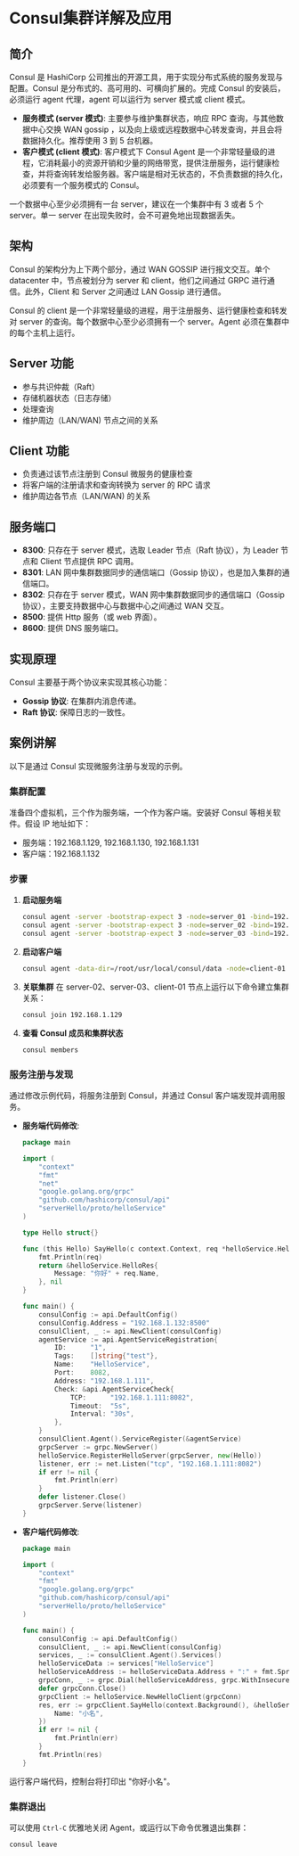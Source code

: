 # Consul集群详解及应用

## 简介
Consul 是 HashiCorp 公司推出的开源工具，用于实现分布式系统的服务发现与配置。Consul 是分布式的、高可用的、可横向扩展的。完成 Consul 的安装后，必须运行 agent 代理，agent 可以运行为 server 模式或 client 模式。

- **服务模式 (server 模式)**: 主要参与维护集群状态，响应 RPC 查询，与其他数据中心交换 WAN gossip ，以及向上级或远程数据中心转发查询，并且会将数据持久化。推荐使用 3 到 5 台机器。
- **客户模式 (client 模式)**: 客户模式下 Consul Agent 是一个非常轻量级的进程，它消耗最小的资源开销和少量的网络带宽，提供注册服务，运行健康检查，并将查询转发给服务器。客户端是相对无状态的，不负责数据的持久化，必须要有一个服务模式的 Consul。

一个数据中心至少必须拥有一台 server，建议在一个集群中有 3 或者 5 个 server。单一 server 在出现失败时，会不可避免地出现数据丢失。

## 架构
Consul 的架构分为上下两个部分，通过 WAN GOSSIP 进行报文交互。单个 datacenter 中，节点被划分为 server 和 client，他们之间通过 GRPC 进行通信。此外，Client 和 Server 之间通过 LAN Gossip 进行通信。

Consul 的 client 是一个非常轻量级的进程，用于注册服务、运行健康检查和转发对 server 的查询。每个数据中心至少必须拥有一个 server。Agent 必须在集群中的每个主机上运行。

## Server 功能
- 参与共识仲裁（Raft）
- 存储机器状态（日志存储）
- 处理查询
- 维护周边（LAN/WAN) 节点之间的关系

## Client 功能
- 负责通过该节点注册到 Consul 微服务的健康检查
- 将客户端的注册请求和查询转换为 server 的 RPC 请求
- 维护周边各节点（LAN/WAN) 的关系

## 服务端口
- **8300**: 只存在于 server 模式，选取 Leader 节点（Raft 协议），为 Leader 节点和 Client 节点提供 RPC 调用。
- **8301**: LAN 网中集群数据同步的通信端口（Gossip 协议），也是加入集群的通信端口。
- **8302**: 只存在于 server 模式，WAN 网中集群数据同步的通信端口（Gossip 协议），主要支持数据中心与数据中心之间通过 WAN 交互。
- **8500**: 提供 Http 服务（或 web 界面）。
- **8600**: 提供 DNS 服务端口。

## 实现原理
Consul 主要基于两个协议来实现其核心功能：
- **Gossip 协议**: 在集群内消息传递。
- **Raft 协议**: 保障日志的一致性。

## 案例讲解
以下是通过 Consul 实现微服务注册与发现的示例。

### 集群配置
准备四个虚拟机，三个作为服务端，一个作为客户端。安装好 Consul 等相关软件。假设 IP 地址如下：
- 服务端：192.168.1.129, 192.168.1.130, 192.168.1.131
- 客户端：192.168.1.132

### 步骤
1. **启动服务端**
    ```sh
    consul agent -server -bootstrap-expect 3 -node=server_01 -bind=192.168.1.129 -ui -data-dir=/root/usr/local/consul/data -client 0.0.0.0
    consul agent -server -bootstrap-expect 3 -node=server_02 -bind=192.168.1.130 -ui -data-dir=/root/usr/local/consul/data -client 0.0.0.0
    consul agent -server -bootstrap-expect 3 -node=server_03 -bind=192.168.1.131 -ui -data-dir=/root/usr/local/consul/data -client 0.0.0.0
    ```

2. **启动客户端**
    ```sh
    consul agent -data-dir=/root/usr/local/consul/data -node=client-01 -bind=192.168.1.132 -ui -client 0.0.0.0
    ```

3. **关联集群**
    在 server-02、server-03、client-01 节点上运行以下命令建立集群关系：
    ```sh
    consul join 192.168.1.129
    ```

4. **查看 Consul 成员和集群状态**
    ```sh
    consul members
    ```

### 服务注册与发现
通过修改示例代码，将服务注册到 Consul，并通过 Consul 客户端发现并调用服务。

- **服务端代码修改**:
    ```go
    package main

    import (
        "context"
        "fmt"
        "net"
        "google.golang.org/grpc"
        "github.com/hashicorp/consul/api"
        "serverHello/proto/helloService"
    )

    type Hello struct{}

    func (this Hello) SayHello(c context.Context, req *helloService.HelloReq) (*helloService.HelloRes, error) {
        fmt.Println(req)
        return &helloService.HelloRes{
            Message: "你好" + req.Name,
        }, nil
    }

    func main() {
        consulConfig := api.DefaultConfig()
        consulConfig.Address = "192.168.1.132:8500"
        consulClient, _ := api.NewClient(consulConfig)
        agentService := api.AgentServiceRegistration{
            ID:      "1",
            Tags:    []string{"test"},
            Name:    "HelloService",
            Port:    8082,
            Address: "192.168.1.111",
            Check: &api.AgentServiceCheck{
                TCP:      "192.168.1.111:8082",
                Timeout:  "5s",
                Interval: "30s",
            },
        }
        consulClient.Agent().ServiceRegister(&agentService)
        grpcServer := grpc.NewServer()
        helloService.RegisterHelloServer(grpcServer, new(Hello))
        listener, err := net.Listen("tcp", "192.168.1.111:8082")
        if err != nil {
            fmt.Println(err)
        }
        defer listener.Close()
        grpcServer.Serve(listener)
    }
    ```

- **客户端代码修改**:
    ```go
    package main

    import (
        "context"
        "fmt"
        "google.golang.org/grpc"
        "github.com/hashicorp/consul/api"
        "serverHello/proto/helloService"
    )

    func main() {
        consulConfig := api.DefaultConfig()
        consulClient, _ := api.NewClient(consulConfig)
        services, _ := consulClient.Agent().Services()
        helloServiceData := services["HelloService"]
        helloServiceAddress := helloServiceData.Address + ":" + fmt.Sprintf("%d", helloServiceData.Port)
        grpcConn, _ := grpc.Dial(helloServiceAddress, grpc.WithInsecure())
        defer grpcConn.Close()
        grpcClient := helloService.NewHelloClient(grpcConn)
        res, err := grpcClient.SayHello(context.Background(), &helloService.HelloReq{
            Name: "小名",
        })
        if err != nil {
            fmt.Println(err)
        }
        fmt.Println(res)
    }
    ```

运行客户端代码，控制台将打印出 "你好小名"。

### 集群退出
可以使用 `Ctrl-C` 优雅地关闭 Agent，或运行以下命令优雅退出集群：
```sh
consul leave
```